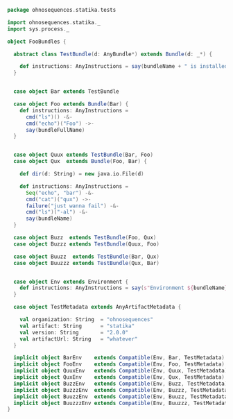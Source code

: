 
```scala
package ohnosequences.statika.tests

import ohnosequences.statika._
import sys.process._

object FooBundles {

  abstract class TestBundle(d: AnyBundle*) extends Bundle(d: _*) {

    def instructions: AnyInstructions = say(bundleName + " is installed")
  }


  case object Bar extends TestBundle

  case object Foo extends Bundle(Bar) {
    def instructions: AnyInstructions =
      cmd("ls")() -&-
      cmd("echo")("Foo") ->-
      say(bundleFullName)
  }


  case object Quux extends TestBundle(Bar, Foo)
  case object Qux  extends Bundle(Foo, Bar) {

    def dir(d: String) = new java.io.File(d)

    def instructions: AnyInstructions =
      Seq("echo", "bar") -&-
      cmd("cat")("qux") ->-
      failure("just wanna fail") -&-
      cmd("ls")("-al") -&-
      say(bundleName)
  }

  case object Buzz  extends TestBundle(Foo, Qux)
  case object Buzzz extends TestBundle(Quux, Foo)

  case object Buuzz  extends TestBundle(Bar, Qux)
  case object Buuzzz extends TestBundle(Qux, Bar)


  case object Env extends Environment {
    def instructions: AnyInstructions = say(s"Environment ${bundleName} is set up")
  }

  case object TestMetadata extends AnyArtifactMetadata {

    val organization: String  = "ohnosequences"
    val artifact: String      = "statika"
    val version: String       = "2.0.0"
    val artifactUrl: String   = "whatever"
  }

  implicit object BarEnv    extends Compatible(Env, Bar, TestMetadata)
  implicit object FooEnv    extends Compatible(Env, Foo, TestMetadata)
  implicit object QuuxEnv   extends Compatible(Env, Quux, TestMetadata)
  implicit object QuxEnv    extends Compatible(Env, Qux, TestMetadata)
  implicit object BuzzEnv   extends Compatible(Env, Buzz, TestMetadata)
  implicit object BuzzzEnv  extends Compatible(Env, Buzzz, TestMetadata)
  implicit object BuuzzEnv  extends Compatible(Env, Buuzz, TestMetadata)
  implicit object BuuzzzEnv extends Compatible(Env, Buuzzz, TestMetadata)
}

```




[main/scala/ohnosequences/statika/aws/amis.scala]: ../../main/scala/ohnosequences/statika/aws/amis.scala.md
[main/scala/ohnosequences/statika/aws/package.scala]: ../../main/scala/ohnosequences/statika/aws/package.scala.md
[main/scala/ohnosequences/statika/bundles.scala]: ../../main/scala/ohnosequences/statika/bundles.scala.md
[main/scala/ohnosequences/statika/compatibles.scala]: ../../main/scala/ohnosequences/statika/compatibles.scala.md
[main/scala/ohnosequences/statika/instructions.scala]: ../../main/scala/ohnosequences/statika/instructions.scala.md
[main/scala/ohnosequences/statika/package.scala]: ../../main/scala/ohnosequences/statika/package.scala.md
[main/scala/ohnosequences/statika/results.scala]: ../../main/scala/ohnosequences/statika/results.scala.md
[test/scala/BundleTest.scala]: BundleTest.scala.md
[test/scala/InstallWithDepsSuite.scala]: InstallWithDepsSuite.scala.md
[test/scala/InstallWithDepsSuite_Aux.scala]: InstallWithDepsSuite_Aux.scala.md
[test/scala/instructions.scala]: instructions.scala.md
